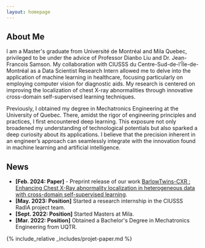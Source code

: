 ```yaml
---
layout: homepage
---
```

## About Me

I am a Master's graduate from Université de Montréal and Mila Quebec, privileged to be under the advice of Professor Dianbo Liu and Dr. Jean-Francois Samson. My collaboration with CIUSSS du Centre-Sud-de-l'Île-de-Montréal as a Data Scientist Research Intern allowed me to delve into the application of machine learning in healthcare, focusing particularly on employing computer vision for diagnostic aids. My research is centered on improving the localization of chest X-ray abnormalities through innovative cross-domain self-supervised learning techniques.

Previously, I obtained my degree in Mechatronics Engineering at the University of Quebec. There, amidst the rigor of engineering principles and practices, I first encountered deep learning. This exposure not only broadened my understanding of technological potentials but also sparked a deep curiosity about its applications. I believe that the precision inherent in an engineer’s approach can seamlessly integrate with the innovation found in machine learning and artificial intelligence.

<!-- ## Research Interests

- **Computer Vision:** image recognition, image generation, video captioning
- **Machine Learning:** meta-learning, incremental learning, transfer learning -->

## News

- **[Feb. 2024: Paper]** - Preprint release of our work [BarlowTwins-CXR : Enhancing Chest X-Ray abnormality localization in heterogeneous data with cross-domain self-supervised learning](https://arxiv.org/abs/2402.06499).
- **[May. 2023: Position]** Started a research internship in the CIUSSS RadIA project team.
- **[Sept. 2022: Position]** Started Masters at Mila.
- **[Mar. 2022: Position]** Obtained a Bachelor's Degree in Mechatronics Engineering from UQTR.

{% include_relative _includes/projet-paper.md %}

<!-- {% include_relative _includes/services.md %} -->
